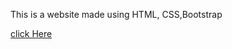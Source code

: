This is a website made using HTML, CSS,Bootstrap

[click Here](https://madhup01.github.io/Tin_Dog/index.html)
